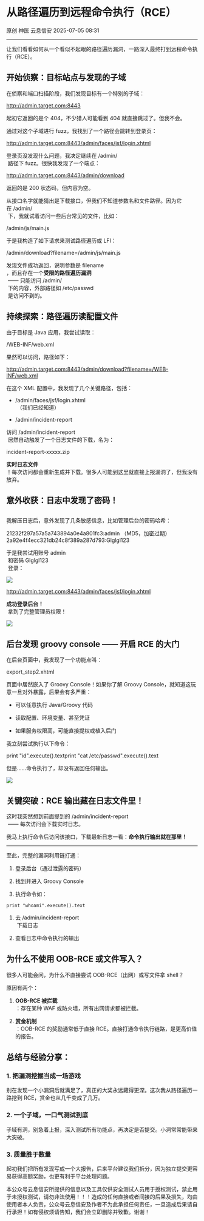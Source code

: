 #  从路径遍历到远程命令执行（RCE）  
原创 神医  云息信安   2025-07-05 08:31  
  
****  
让我们看看如何从一个看似不起眼的路径遍历漏洞，一路深入最终打到远程命令执行（RCE）。  
## 开始侦察：目标站点与发现的子域  
  
在侦察和端口扫描阶段，我们发现目标有一个特别的子域：  
  
http://admin.target.com:8443  
  
起初它返回的是个 404，不少猎人可能看到 404 就直接跳过了。但我不会。  
  
通过对这个子域进行 fuzz，我找到了一个路径会跳转到登录页：  
  
http://admin.target.com:8443/admin/faces/jsf/login.xhtml  
  
登录页没发现什么问题，我决定继续在 /admin/  
 路径下 fuzz。很快我发现了一个端点：  
  
http://admin.target.com:8443/admin/download  
  
返回的是 200 状态码，但内容为空。  
  
从接口名字就能猜出是下载接口，但我们不知道参数名和文件路径。因为它在 /admin/  
 下，我就试着访问一些后台常见的文件，比如：  
  
/admin/js/main.js  
  
于是我构造了如下请求来测试路径遍历或 LFI：  
  
/admin/download?filename=/admin/js/main.js  
  
  
发现文件成功返回，说明参数是 filename  
，而且存在一个**受限的路径遍历漏洞**  
 —— 只能访问 /admin/  
 下的内容，外部路径如 /etc/passwd  
 是访问不到的。  
## 持续探索：路径遍历读配置文件  
  
由于目标是 Java 应用，我尝试读取：  
  
/WEB-INF/web.xml  
  
果然可以访问，路径如下：  
  
http://admin.target.com:8443/admin/download?filename=/WEB-INF/web.xml  
  
  
在这个 XML 配置中，我发现了几个关键路径，包括：  
- /admin/faces/jsf/login.xhtml  
 （我们已经知道）  
  
- /admin/incident-report  
  
访问 /admin/incident-report  
 居然自动触发了一个日志文件的下载，名为：  
  
incident-report-xxxxx.zip  
  
  
**实时日志文件**  
！每次访问都会重新生成并下载。很多人可能到这里就直接上报漏洞了，但我没有放弃。  
## 意外收获：日志中发现了密码！  
##   
  
我解压日志后，意外发现了几条敏感信息，比如管理后台的密码哈希：  
  
21232f297a57a5a743894a0e4a801fc3:admin （MD5，加密过期）2a92e4f4ecc321db24c8f389a287d793:Glglgl123  
  
  
于是我尝试用账号 admin  
 和密码 Glglgl123  
 登录：  
  
![](https://mmbiz.qpic.cn/sz_mmbiz_png/VVS29J221xQNRqnicIicFkg1cYqxhw6eFGs0fK4MtOC3WMPNwJl8JNdR8k7e97B5RsvwrgMqquAPsAPe057hSolQ/640?wx_fmt=png&from=appmsg "")  
  
http://admin.target.com:8443/admin/faces/jsf/login.xhtml  
  
**成功登录后台！**  
 拿到了完整管理员权限！  
  
![](https://mmbiz.qpic.cn/sz_mmbiz_png/VVS29J221xQNRqnicIicFkg1cYqxhw6eFG7EmfR4zeZA0sHwHSvBy4OhA4yaicL3JkEPuuG9wa02GZzUsO5cu7nBg/640?wx_fmt=png&from=appmsg "")  
## 后台发现 groovy console —— 开启 RCE 的大门  
  
在后台页面中，我发现了一个功能点叫：  
  
export_step2.xhtml  
  
页面中居然嵌入了 Groovy Console！如果你了解 Groovy Console，就知道这玩意一旦对外暴露，后果会有多严重：  
- 可以任意执行 Java/Groovy 代码  
  
- 读取配置、环境变量、甚至凭证  
  
- 如果服务权限高，可能直接提权或植入后门  
  
我立刻尝试执行以下命令：  
  
print "id".execute().textprint "cat /etc/passwd".execute().text  
  
但是……命令执行了，却没有返回任何输出。  
  
![](https://mmbiz.qpic.cn/sz_mmbiz_png/VVS29J221xQNRqnicIicFkg1cYqxhw6eFGkhJQhwxw0OzL5S4k7y0ymTIicpN53FaNNhL34Ej12ZztbNjibqSjEm0Q/640?wx_fmt=png&from=appmsg "")  
## 关键突破：RCE 输出藏在日志文件里！  
  
这时我突然想到前面提到的 /admin/incident-report  
 —— 每次访问会下载实时日志。  
  
我马上执行命令后访问该接口，下载最新日志一看：**命令执行输出就在那里！**  
  
****  
至此，完整的漏洞利用链打通：  
1. 登录后台（通过泄露的密码）  
  
1. 找到并进入 Groovy Console  
  
1. 执行命令如：  
```
print "whoami".execute().text
```  
  
1. 去 /admin/incident-report  
 下载日志  
  
1. 查看日志中命令执行的输出  
  
## 为什么不使用 OOB-RCE 或文件写入？  
  
很多人可能会问，为什么不直接尝试 OOB-RCE（出网）或写文件拿 shell？  
  
原因有两个：  
1. **OOB-RCE 被拦截**  
：存在某种 WAF 或防火墙，所有出网请求都被拦截。  
  
1. **赏金机制**  
：OOB-RCE 的奖励通常低于直接 RCE。直接打通命令执行链路，是更高价值的报告。  
  
## 总结与经验分享：  
### 1. 把漏洞挖掘当成一场游戏  
  
别在发现一个小漏洞后就满足了，真正的大奖永远藏得更深。这次我从路径遍历一路挖到 RCE，赏金也从几千变成了几万。  
### 2. 一个子域，一口气测试到底  
  
子域有洞，别急着上报，深入测试所有功能点，再决定是否提交。小洞常常能带来大突破。  
### 3. 质量胜于数量  
  
起初我们把所有发现写成一个大报告，后来平台建议我们拆分，因为独立提交更容易获得高额奖励，也更有利于平台处理问题。  
  
  
本公众号云息信安所提供的信息以及工具仅供安全测试人员用于授权测试，禁止用于未授权测试，请勿非法使用！！！造成的任何直接或者间接的后果及损失，均由使用者本人负责，公众号云息信安及作者不为此承担任何责任，一旦造成后果请自行承担！如有侵权烦请告知，我们会立即删除并致歉。谢谢！  
  
  
  
